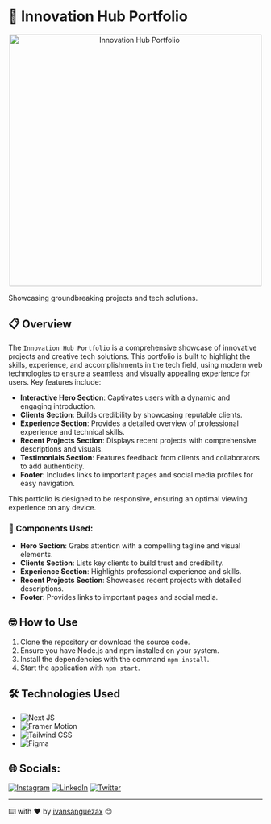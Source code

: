 # 🚀 Innovation Hub Portfolio

<p align="center">
  <img src="https://res.cloudinary.com/dhicmjsel/image/upload/v1722146864/wqhha29fyz55z9yn255x.png" alt="Innovation Hub Portfolio" width="500"/>
</p>

Showcasing groundbreaking projects and tech solutions.

## 📋 Overview

The `Innovation Hub Portfolio` is a comprehensive showcase of innovative projects and creative tech solutions. This portfolio is built to highlight the skills, experience, and accomplishments in the tech field, using modern web technologies to ensure a seamless and visually appealing experience for users. Key features include:

- **Interactive Hero Section**: Captivates users with a dynamic and engaging introduction.
- **Clients Section**: Builds credibility by showcasing reputable clients.
- **Experience Section**: Provides a detailed overview of professional experience and technical skills.
- **Recent Projects Section**: Displays recent projects with comprehensive descriptions and visuals.
- **Testimonials Section**: Features feedback from clients and collaborators to add authenticity.
- **Footer**: Includes links to important pages and social media profiles for easy navigation.

This portfolio is designed to be responsive, ensuring an optimal viewing experience on any device.

### 🧩 Components Used:

- **Hero Section**: Grabs attention with a compelling tagline and visual elements.
- **Clients Section**: Lists key clients to build trust and credibility.
- **Experience Section**: Highlights professional experience and skills.
- **Recent Projects Section**: Showcases recent projects with detailed descriptions.
- **Footer**: Provides links to important pages and social media.

## 🤓 How to Use

1. Clone the repository or download the source code.
2. Ensure you have Node.js and npm installed on your system.
3. Install the dependencies with the command `npm install`.
4. Start the application with `npm start`.

## 🛠️ Technologies Used

- ![Next JS](https://img.shields.io/badge/Next%20JS-%23000000.svg?style=flat&logo=next.js&logoColor=white)
- ![Framer Motion](https://img.shields.io/badge/Framer%20Motion-%23FFCB2A.svg?style=flat&logo=framer&logoColor=black)
- ![Tailwind CSS](https://img.shields.io/badge/Tailwind%20CSS-%2338B2AC.svg?style=flat&logo=tailwind-css&logoColor=white)
- ![Figma](https://img.shields.io/badge/Figma-%23F24E1E.svg?style=flat&logo=figma&logoColor=white)

## 🌐 Socials:
[![Instagram](https://img.shields.io/badge/Instagram-%23E4405F.svg?logo=Instagram&logoColor=white)](https://instagram.com/ivansanguezax) [![LinkedIn](https://img.shields.io/badge/LinkedIn-%230077B5.svg?logo=linkedin&logoColor=white)](https://linkedin.com/in/ivansanguezax) [![Twitter](https://img.shields.io/badge/Twitter-%231DA1F2.svg?logo=Twitter&logoColor=white)](https://twitter.com/ivansanguezax) 

---
⌨️ with ❤️ by [ivansanguezax](https://github.com/ivansanguezax) 😊